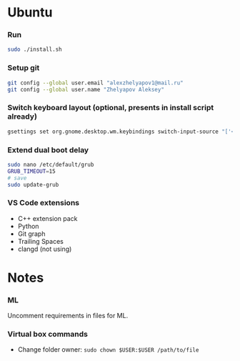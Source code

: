 # Ubuntu

### Run
```bash
sudo ./install.sh
```

### Setup git
```bash
git config --global user.email "alexzhelyapov1@mail.ru"
git config --global user.name "Zhelyapov Aleksey"
```

### Switch keyboard layout (optional, presents in install script already)
```bash
gsettings set org.gnome.desktop.wm.keybindings switch-input-source "['<Alt>Shift_L', '<Alt>Shift_R', '<Shift>Alt_L', '<Shift>Alt_R']"
```

### Extend dual boot delay
```bash
sudo nano /etc/default/grub
GRUB_TIMEOUT=15
# save
sudo update-grub
```

### VS Code extensions
- C++ extension pack
- Python
- Git graph
- Trailing Spaces
- clangd (not using)

# Notes

### ML
Uncomment requirements in files for ML.

### Virtual box commands
- Change folder owner: `sudo chown $USER:$USER /path/to/file`